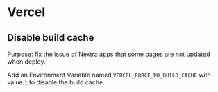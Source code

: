 # Vercel

## Disable build cache

Purpose: fix the issue of Nextra apps that some pages are not updated when deploy.

Add an Environment Variable named `VERCEL_FORCE_NO_BUILD_CACHE` with value `1` to disable the build cache.